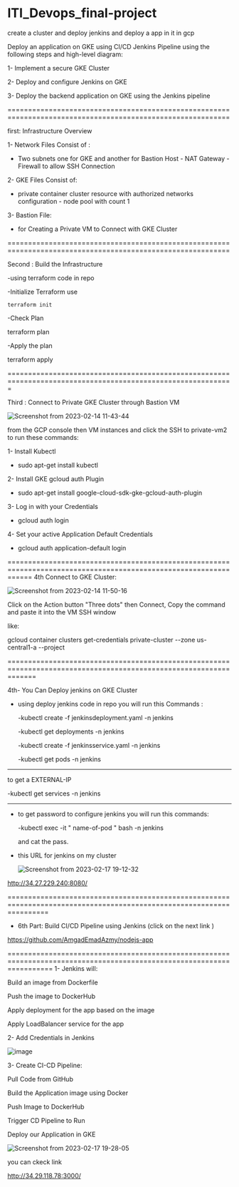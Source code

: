 # ITI_Devops_final-project
create a cluster and deploy jenkins and deploy a app in it in gcp

Deploy an application on GKE using CI/CD Jenkins Pipeline using the following steps and high-level diagram:


1- Implement a secure GKE Cluster

2- Deploy and configure Jenkins on GKE

3- Deploy the backend application on GKE using the Jenkins pipeline

============================================================================================================

first: Infrastructure Overview

1- Network Files Consist of :

- Two subnets one for GKE and another for Bastion Host   - NAT Gateway    - Firewall to allow SSH Connection

2- GKE Files Consist of:

-  private container cluster resource with authorized networks configuration   - node pool with count 1 


3- Bastion File: 

 - for Creating a Private VM to Connect with GKE Cluster
 
 ============================================================================================================
 
 Second : Build the Infrastructure
 
 -using terraform code in repo 
 
 -Initialize Terraform use 
 
    terraform init
    
 -Check Plan
 
   terraform plan
   
 -Apply the plan
 
   terraform apply
   
=============================================================================================================

Third : Connect to Private GKE Cluster through Bastion VM


![Screenshot from 2023-02-14 11-43-44](https://user-images.githubusercontent.com/119006761/218698339-3079cfec-d152-4793-bd88-6cb4abfe0388.png)




 from the GCP console then VM instances and click the SSH to private-vm2 to run these commands:
 
 1- Install Kubectl
 
   - sudo apt-get install kubectl
   
 2-  Install GKE gcloud auth Plugin
 
   - sudo apt-get install google-cloud-sdk-gke-gcloud-auth-plugin
   
 3- Log in with your Credentials
 
   - gcloud auth login
   
 4-  Set your active Application Default Credentials
 
   - gcloud auth application-default login
   
 ==================================================================================================================
 4th Connect to GKE Cluster:
 
 
 ![Screenshot from 2023-02-14 11-50-16](https://user-images.githubusercontent.com/119006761/218700034-76229083-abd7-431c-a0b9-f3db22de0141.png)


 Click on the Action button "Three dots" then Connect, Copy the command and paste it into the VM SSH window
 
 like:
 
 gcloud container clusters get-credentials private-cluster --zone us-central1-a --project <Your-Project-ID>
 
 ===================================================================================================================
 
 4th- You Can Deploy jenkins on GKE Cluster
 
  - using deploy jenkins code in repo you will run this Commands :
 
  
 
     -kubectl create -f jenkinsdeployment.yaml -n jenkins
 
     -kubectl get deployments -n jenkins
 
     -kubectl create -f jenkinsservice.yaml -n jenkins
 
     -kubectl get pods -n jenkins
 
  -------------------------------------------------------------------------------------------------------------------
 
 
  to get a EXTERNAL-IP 
 
  -kubectl get services -n jenkins
 
  -------------------------------------------------------------------------------------------------------------------   
 
   - to get password to configure jenkins you will run this commands:
   
     -kubectl exec -it " name-of-pod " bash -n jenkins
     
     and cat the pass.
     

- this URL for jenkins on my cluster
 
 
 
  ![Screenshot from 2023-02-17 19-12-32](https://user-images.githubusercontent.com/119006761/219719386-d34505ab-8e3b-457e-b29a-95346239deba.png)

 
 
 
 
 
 http://34.27.229.240:8080/


       
   ======================================================================================================================
 - 6th Part: Build CI/CD Pipeline using Jenkins (click on the next link )
 
 
 
 https://github.com/AmgadEmadAzmy/nodejs-app
 
 
 =======================================================================================================================
 1- Jenkins will:
 
 Build an image from Dockerfile
 
Push the image to DockerHub
 
Apply deployment for the app based on the image
 
Apply LoadBalancer service for the app
 
 
 2- Add Credentials in Jenkins
 
![image](https://user-images.githubusercontent.com/119006761/219725145-6bf3bb00-a15d-4334-9f5c-1616003e012c.png)

 
 3- Create CI-CD Pipeline:
 
 Pull Code from GitHub
 
 Build the Application image using Docker
 
 Push Image to DockerHub
 
 Trigger CD Pipeline to Run
 
 Deploy our Application in GKE
 
![Screenshot from 2023-02-17 19-28-05](https://user-images.githubusercontent.com/119006761/219723853-76452e2e-1e48-43d3-b573-3c4642d5fe19.png)

 
 
 you can ckeck link
 
 http://34.29.118.78:3000/
 

 
 



 
 
 
 

 
 
 
 
       
     
    
 
 
 
